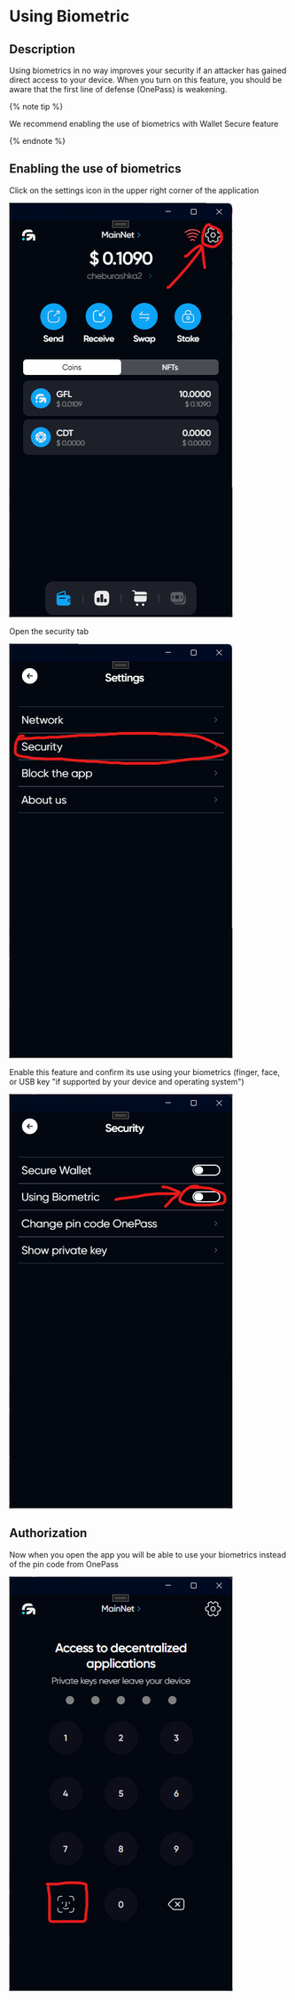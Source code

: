 # Using Biometric 

## Description

Using biometrics in no way improves your security if an attacker has gained direct access to your device. When you turn on this feature, you should be aware that the first line of defense (OnePass) is weakening.

{% note tip %}

We recommend enabling the use of biometrics with Wallet Secure feature

{% endnote %}

## Enabling the use of biometrics

Click on the settings icon in the upper right corner of the application

![alt text](image.png)

Open the security tab

![alt text](image-1.png)

Enable this feature and confirm its use using your biometrics (finger, face, or USB key "if supported by your device and operating system")

![alt text](image-9.png)

## Authorization

Now when you open the app you will be able to use your biometrics instead of the pin code from OnePass

![alt text](image-10.png)